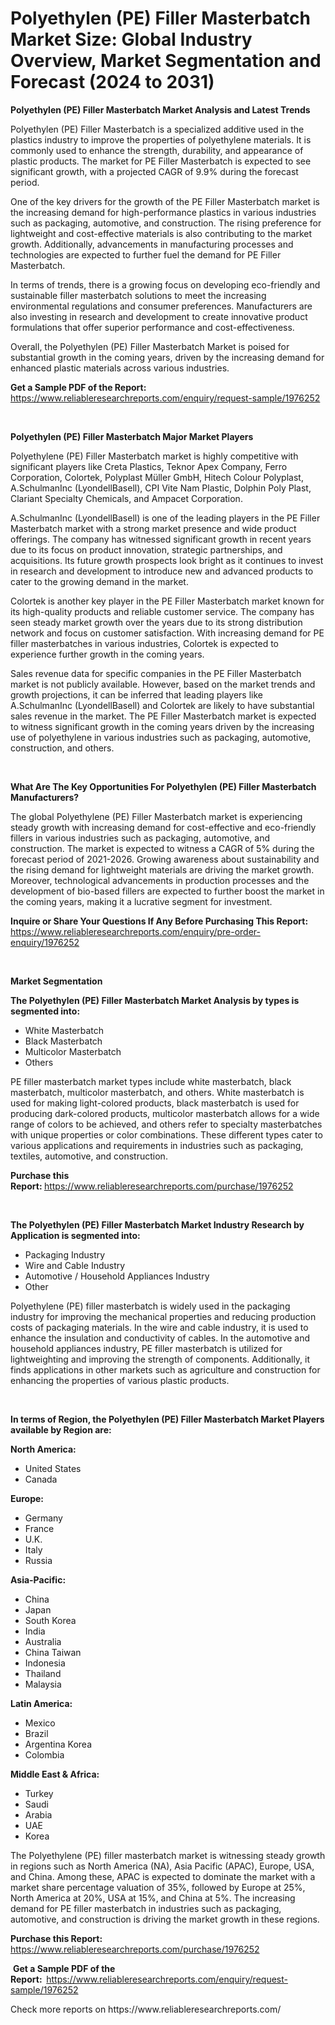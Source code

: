 <p><h1>Polyethylen (PE) Filler Masterbatch Market Size: Global Industry Overview, Market Segmentation and Forecast (2024 to 2031)</h1></p><p><strong>Polyethylen (PE) Filler Masterbatch Market Analysis and Latest Trends</strong></p>
<p><p>Polyethylen (PE) Filler Masterbatch is a specialized additive used in the plastics industry to improve the properties of polyethylene materials. It is commonly used to enhance the strength, durability, and appearance of plastic products. The market for PE Filler Masterbatch is expected to see significant growth, with a projected CAGR of 9.9% during the forecast period.</p><p>One of the key drivers for the growth of the PE Filler Masterbatch market is the increasing demand for high-performance plastics in various industries such as packaging, automotive, and construction. The rising preference for lightweight and cost-effective materials is also contributing to the market growth. Additionally, advancements in manufacturing processes and technologies are expected to further fuel the demand for PE Filler Masterbatch.</p><p>In terms of trends, there is a growing focus on developing eco-friendly and sustainable filler masterbatch solutions to meet the increasing environmental regulations and consumer preferences. Manufacturers are also investing in research and development to create innovative product formulations that offer superior performance and cost-effectiveness.</p><p>Overall, the Polyethylen (PE) Filler Masterbatch Market is poised for substantial growth in the coming years, driven by the increasing demand for enhanced plastic materials across various industries.</p></p>
<p><strong>Get a Sample PDF of the Report:&nbsp;</strong> <a href="https://www.reliableresearchreports.com/enquiry/request-sample/1976252">https://www.reliableresearchreports.com/enquiry/request-sample/1976252</a></p>
<p>&nbsp;</p>
<p><strong>Polyethylen (PE) Filler Masterbatch Major Market Players</strong></p>
<p><p>Polyethylene (PE) Filler Masterbatch market is highly competitive with significant players like Creta Plastics, Teknor Apex Company, Ferro Corporation, Colortek, Polyplast Müller GmbH, Hitech Colour Polyplast, A.SchulmanInc (LyondellBasell), CPI Vite Nam Plastic, Dolphin Poly Plast, Clariant Specialty Chemicals, and Ampacet Corporation.</p><p>A.SchulmanInc (LyondellBasell) is one of the leading players in the PE Filler Masterbatch market with a strong market presence and wide product offerings. The company has witnessed significant growth in recent years due to its focus on product innovation, strategic partnerships, and acquisitions. Its future growth prospects look bright as it continues to invest in research and development to introduce new and advanced products to cater to the growing demand in the market.</p><p>Colortek is another key player in the PE Filler Masterbatch market known for its high-quality products and reliable customer service. The company has seen steady market growth over the years due to its strong distribution network and focus on customer satisfaction. With increasing demand for PE filler masterbatches in various industries, Colortek is expected to experience further growth in the coming years.</p><p>Sales revenue data for specific companies in the PE Filler Masterbatch market is not publicly available. However, based on the market trends and growth projections, it can be inferred that leading players like A.SchulmanInc (LyondellBasell) and Colortek are likely to have substantial sales revenue in the market. The PE Filler Masterbatch market is expected to witness significant growth in the coming years driven by the increasing use of polyethylene in various industries such as packaging, automotive, construction, and others.</p></p>
<p>&nbsp;</p>
<p><strong>What Are The Key Opportunities For Polyethylen (PE) Filler Masterbatch Manufacturers?</strong></p>
<p><p>The global Polyethylene (PE) Filler Masterbatch market is experiencing steady growth with increasing demand for cost-effective and eco-friendly fillers in various industries such as packaging, automotive, and construction. The market is expected to witness a CAGR of 5% during the forecast period of 2021-2026. Growing awareness about sustainability and the rising demand for lightweight materials are driving the market growth. Moreover, technological advancements in production processes and the development of bio-based fillers are expected to further boost the market in the coming years, making it a lucrative segment for investment.</p></p>
<p><strong>Inquire or Share Your Questions If Any Before Purchasing This Report:</strong> <a href="https://www.reliableresearchreports.com/enquiry/pre-order-enquiry/1976252">https://www.reliableresearchreports.com/enquiry/pre-order-enquiry/1976252</a></p>
<p>&nbsp;</p>
<p><strong>Market Segmentation</strong></p>
<p><strong>The Polyethylen (PE) Filler Masterbatch Market Analysis by types is segmented into:</strong></p>
<p><ul><li>White Masterbatch</li><li>Black Masterbatch</li><li>Multicolor Masterbatch</li><li>Others</li></ul></p>
<p><p>PE filler masterbatch market types include white masterbatch, black masterbatch, multicolor masterbatch, and others. White masterbatch is used for making light-colored products, black masterbatch is used for producing dark-colored products, multicolor masterbatch allows for a wide range of colors to be achieved, and others refer to specialty masterbatches with unique properties or color combinations. These different types cater to various applications and requirements in industries such as packaging, textiles, automotive, and construction.</p></p>
<p><strong>Purchase this Report:&nbsp;</strong><a href="https://www.reliableresearchreports.com/purchase/1976252">https://www.reliableresearchreports.com/purchase/1976252</a></p>
<p>&nbsp;</p>
<p><strong>The Polyethylen (PE) Filler Masterbatch Market Industry Research by Application is segmented into:</strong></p>
<p><ul><li>Packaging Industry</li><li>Wire and Cable Industry</li><li>Automotive / Household Appliances Industry</li><li>Other</li></ul></p>
<p><p>Polyethylene (PE) filler masterbatch is widely used in the packaging industry for improving the mechanical properties and reducing production costs of packaging materials. In the wire and cable industry, it is used to enhance the insulation and conductivity of cables. In the automotive and household appliances industry, PE filler masterbatch is utilized for lightweighting and improving the strength of components. Additionally, it finds applications in other markets such as agriculture and construction for enhancing the properties of various plastic products.</p></p>
<p>&nbsp;</p>
<p><strong>In terms of Region, the Polyethylen (PE) Filler Masterbatch Market Players available by Region are:</strong></p>
<p>
    <p> <strong> North America: </strong>
        <ul>
            <li>United States</li>
            <li>Canada</li>
        </ul>
        </p> 
    <p> <strong> Europe: </strong>
        <ul>
            <li>Germany</li>
            <li>France</li>
            <li>U.K.</li>
            <li>Italy</li>
            <li>Russia</li>
        </ul>
        </p> 
    <p> <strong> Asia-Pacific: </strong>
        <ul>
            <li>China</li>
            <li>Japan</li>
            <li>South Korea</li>
            <li>India</li>
            <li>Australia</li>
            <li>China Taiwan</li>
            <li>Indonesia</li>
            <li>Thailand</li>
            <li>Malaysia</li>
        </ul>
        </p> 
    <p> <strong> Latin America: </strong>
        <ul>
            <li>Mexico</li>
            <li>Brazil</li>
            <li>Argentina Korea</li>
            <li>Colombia</li>
        </ul>
        </p> 
    <p> <strong> Middle East & Africa: </strong>
        <ul>
            <li>Turkey</li>
            <li>Saudi</li>
            <li>Arabia</li>
            <li>UAE</li>
            <li>Korea</li>
        </ul>
    </p>
    </p>
<p><p>The Polyethylene (PE) filler masterbatch market is witnessing steady growth in regions such as North America (NA), Asia Pacific (APAC), Europe, USA, and China. Among these, APAC is expected to dominate the market with a market share percentage valuation of 35%, followed by Europe at 25%, North America at 20%, USA at 15%, and China at 5%. The increasing demand for PE filler masterbatch in industries such as packaging, automotive, and construction is driving the market growth in these regions.</p></p>
<p><strong>Purchase this Report: </strong><a href="https://www.reliableresearchreports.com/purchase/1976252">https://www.reliableresearchreports.com/purchase/1976252</a></p>
<p>&nbsp;<strong>Get a Sample PDF of the Report:&nbsp;&nbsp;</strong><a href="https://www.reliableresearchreports.com/enquiry/request-sample/1976252">https://www.reliableresearchreports.com/enquiry/request-sample/1976252</a></p>
<p><strong></strong></p>
<p>Check more reports on https://www.reliableresearchreports.com/</p>